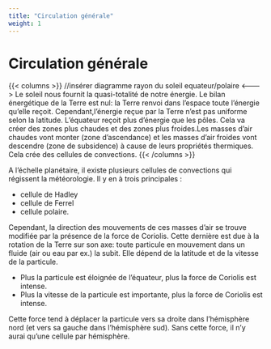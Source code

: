 ```yaml
---
title: "Circulation générale"
weight: 1
---
```

# Circulation générale

{{< columns >}}
//insérer diagramme rayon du soleil equateur/polaire
<--->
Le soleil nous fournit la quasi-totalité de notre énergie. 
Le bilan énergétique de la Terre est nul: la Terre renvoi dans l’espace toute l’énergie qu’elle reçoit.
Cependant,l’énergie reçue par la Terre n’est pas uniforme selon la latitude.
L’équateur reçoit plus d’énergie que les pôles. Cela va créer des zones plus chaudes et des zones plus froides.Les masses d’air chaudes vont monter (zone d’ascendance) et les masses d’air froides vont descendre (zone de subsidence) à cause de leurs propriétés thermiques.
Cela crée des cellules de convections.
{{< /columns >}}

A l’échelle planétaire, il existe plusieurs cellules de convections qui régissent la météorologie. Il y en à trois principales :
- cellule de Hadley
- cellule de Ferrel
- cellule polaire.

Cependant, la direction des mouvements de ces masses d’air se trouve modifiée par la présence de la force de Coriolis. Cette dernière est due à la rotation de la Terre sur son axe: toute particule en mouvement dans un fluide (air ou eau par ex.) la subit. Elle dépend de la latitude et de la vitesse de la particule.
- Plus la particule est éloignée de l’équateur, plus la force de Coriolis est intense.
- Plus la vitesse de la particule est importante, plus la force de Coriolis est intense.

Cette force tend à déplacer la particule vers sa droite dans l’hémisphère nord (et vers sa gauche dans l’hémisphère sud). Sans cette force, il n’y aurai qu’une cellule par hémisphère.
